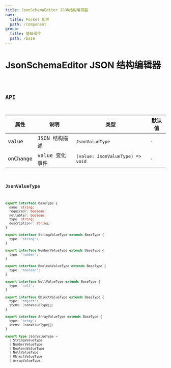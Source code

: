 ```yaml
---
title: JsonSchemaEditor JSON结构编辑器
nav:
  title: Pocket 组件
  path: /component
group:
  title: 基础组件
  path: /base
---
```


# JsonSchemaEditor JSON 结构编辑器

<code src="./demo/demo1.tsx" />

## API

| 属性     | 说明           | 类型                             | 默认值 |
| -------- | -------------- | -------------------------------- | ------ |
| value    | JSON 结构描述  | `JsonValueType`                  | `-`    |
| onChange | value 变化事件 | `(value: JsonValueType) => void` | `-`    |

### JsonValueType

```ts | pure
export interface BaseType {
  name: string;
  required?: boolean;
  nullable?: boolean;
  type: string;
  description?: string;
}

export interface StringValueType extends BaseType {
  type: 'string';
}

export interface NumberValueType extends BaseType {
  type: 'number';
}

export interface BooleanValueType extends BaseType {
  type: 'boolean';
}

export interface NullValueType extends BaseType {
  type: 'null';
}

export interface ObjectValueType extends BaseType {
  type: 'object';
  items: JsonValueType[];
}

export interface ArrayValueType extends BaseType {
  type: 'array';
  items: JsonValueType[];
}

export type JsonValueType =
  | StringValueType
  | NumberValueType
  | BooleanValueType
  | NullValueType
  | ObjectValueType
  | ArrayValueType;
```

